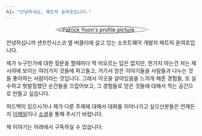 ```yaml
---
h1: "안녕하세요, 패트릭 윤여호입니다."
---
```



<div>
<figure class="float-none"
  style="width: 240px;
    margin: auto;
    border: .10em solid;
    position: static; overflow: hidden;
    border-color: #000000;
    border-radius: 50%;">
	<img src="https://secure.gravatar.com/avatar/dc17d58c614e7b5ce735b6b4362b9637?s=1024" class="more" alt="Patrick Yoon's profile picture" />
</figure>
</div>

안녕하십니까 샌프란시스코 옆 버클리에 살고 있는 소프트웨어 개발자 패트릭 윤여호입니다.

제가 누구인가에 대한 질문을 할때마다 딱 떠오르는 답은 없지만, 한가지 아는건 저는 제 시야에 보이는 여러가지 것들에 파고들고, 거기서 얻은 이야기들을 사람들과 나누는 것들 좋아하는 사람이라는 것입니다. 그래서 이곳을 살아있음을 느끼게 해준 경험들, 또 실수하고 헛발질했던 순간들을 끄집어보고, 그 경험들로 얻은 것들에 대해서 적는 공간으로 만들고 싶습니다.

피드백이 있으시거나 제가 다룬 주제에 대해서 대화를 이어나가고 싶으신분들은 언제든지 <a href="https://bit.ly/email-patyoon" onclick="popup=window.open('https://bit.ly/email-patyoon','mailhidepopup','width=580,height=635'); return false;">이메일</a>이나 [소셜](/contact)을 통해 주시기 바랍니다.

제 이야기는 아래에서 구독하실 수 있습니다.